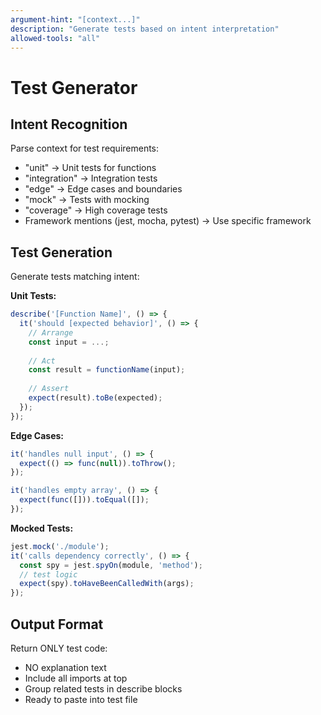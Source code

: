 ```yaml
---
argument-hint: "[context...]"
description: "Generate tests based on intent interpretation"
allowed-tools: "all"
---
```


# Test Generator

<prompt-context>

## Intent Recognition
Parse context for test requirements:
- "unit" → Unit tests for functions
- "integration" → Integration tests
- "edge" → Edge cases and boundaries
- "mock" → Tests with mocking
- "coverage" → High coverage tests
- Framework mentions (jest, mocha, pytest) → Use specific framework

## Test Generation

Generate tests matching intent:

**Unit Tests:**
```javascript
describe('[Function Name]', () => {
  it('should [expected behavior]', () => {
    // Arrange
    const input = ...;
    
    // Act
    const result = functionName(input);
    
    // Assert
    expect(result).toBe(expected);
  });
});
```

**Edge Cases:**
```javascript
it('handles null input', () => {
  expect(() => func(null)).toThrow();
});

it('handles empty array', () => {
  expect(func([])).toEqual([]);
});
```

**Mocked Tests:**
```javascript
jest.mock('./module');
it('calls dependency correctly', () => {
  const spy = jest.spyOn(module, 'method');
  // test logic
  expect(spy).toHaveBeenCalledWith(args);
});
```

## Output Format

Return ONLY test code:
- NO explanation text
- Include all imports at top
- Group related tests in describe blocks
- Ready to paste into test file